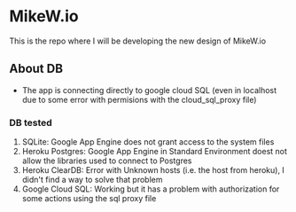 # MikeW.io

This is the repo where I will be developing the new design of MikeW.io

## About DB

* The app is connecting directly to google cloud SQL (even in localhost due to some error with permisions with the cloud_sql_proxy file)

### DB tested
1. SQLite: Google App Engine does not grant access to the system files
1. Heroku Postgres: Google App Engine in Standard Environment doest not allow the libraries used to connect to Postgres
1. Heroku ClearDB: Error with Unknown hosts (i.e. the host from heroku), I didn't find a way to solve that problem
1. Google Cloud SQL: Working but it has a problem with authorization for some actions using the sql proxy file
